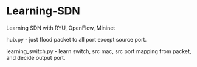 # Learning-SDN
Learning SDN with RYU, OpenFlow, Mininet

hub.py - just flood packet to all port except source port.

learning_switch.py - learn switch, src mac, src port mapping from packet, and decide output port.
